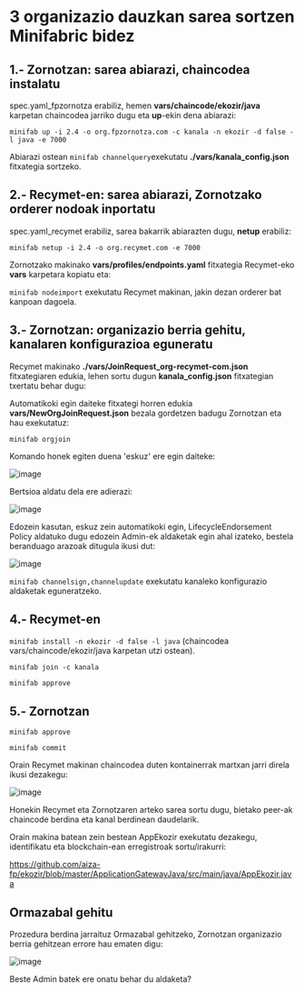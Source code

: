 # 3 organizazio dauzkan sarea sortzen Minifabric bidez

## 1.- Zornotzan: sarea abiarazi, chaincodea instalatu

spec.yaml_fpzornotza erabiliz, hemen **vars/chaincode/ekozir/java** karpetan chaincodea jarriko dugu eta **up**-ekin dena abiarazi:

`minifab up -i 2.4 -o org.fpzornotza.com -c kanala -n ekozir -d false -l java -e 7000`

Abiarazi ostean `minifab channelquery`exekutatu **./vars/kanala_config.json** fitxategia sortzeko.

## 2.- Recymet-en: sarea abiarazi, Zornotzako orderer nodoak inportatu

spec.yaml_recymet erabiliz, sarea bakarrik abiarazten dugu, **netup** erabiliz:

`minifab netup -i 2.4 -o org.recymet.com -e 7000`

Zornotzako makinako **vars/profiles/endpoints.yaml** fitxategia Recymet-eko **vars** karpetara kopiatu eta:

`minifab nodeimport` exekutatu Recymet makinan, jakin dezan orderer bat kanpoan dagoela.

## 3.- Zornotzan: organizazio berria gehitu, kanalaren konfigurazioa eguneratu

Recymet makinako **./vars/JoinRequest_org-recymet-com.json** fitxategiaren edukia, lehen sortu dugun **kanala_config.json** fitxategian txertatu behar dugu:

Automatikoki egin daiteke fitxategi horren edukia **vars/NewOrgJoinRequest.json** bezala gordetzen badugu Zornotzan eta hau exekutatuz:

`minifab orgjoin` 

Komando honek egiten duena 'eskuz' ere egin daiteke:

![image](https://user-images.githubusercontent.com/94653085/227046176-d69c9e17-5073-43c2-a53a-6b5cf8775f00.png)

Bertsioa aldatu dela ere adierazi:

![image](https://user-images.githubusercontent.com/94653085/227047747-e42d7f7f-9a7c-4a67-9ace-06b44a57d20f.png)

Edozein kasutan, eskuz zein automatikoki egin, LifecycleEndorsement Policy aldatuko dugu edozein Admin-ek aldaketak egin ahal izateko, bestela beranduago arazoak ditugula ikusi dut:

![image](https://user-images.githubusercontent.com/94653085/227521369-fc8446e5-335c-4fc2-a22b-b5fea9c30f28.png)

`minifab channelsign,channelupdate` exekutatu kanaleko konfigurazio aldaketak eguneratzeko.

## 4.- Recymet-en

`minifab install -n ekozir -d false -l java` (chaincodea vars/chaincode/ekozir/java karpetan utzi ostean).

`minifab join -c kanala`

`minifab approve`

## 5.- Zornotzan

`minifab approve`

`minifab commit`

Orain Recymet makinan chaincodea duten kontainerrak martxan jarri direla ikusi dezakegu:

![image](https://user-images.githubusercontent.com/94653085/227524167-24e9fdd6-073d-4af7-9df5-8c7b007ef5b6.png)

Honekin Recymet eta Zornotzaren arteko sarea sortu dugu, bietako peer-ak chaincode berdina eta kanal berdinean daudelarik.

Orain makina batean zein bestean AppEkozir exekutatu dezakegu, identifikatu eta blockchain-ean erregistroak sortu/irakurri:

https://github.com/aiza-fp/ekozir/blob/master/ApplicationGatewayJava/src/main/java/AppEkozir.java

## Ormazabal gehitu

Prozedura berdina jarraituz Ormazabal gehitzeko, Zornotzan organizazio berria gehitzean errore hau ematen digu:

![image](https://user-images.githubusercontent.com/94653085/227774442-993e4456-7ef1-4feb-90ec-10b5c36956db.png)

Beste Admin batek ere onatu behar du aldaketa?
